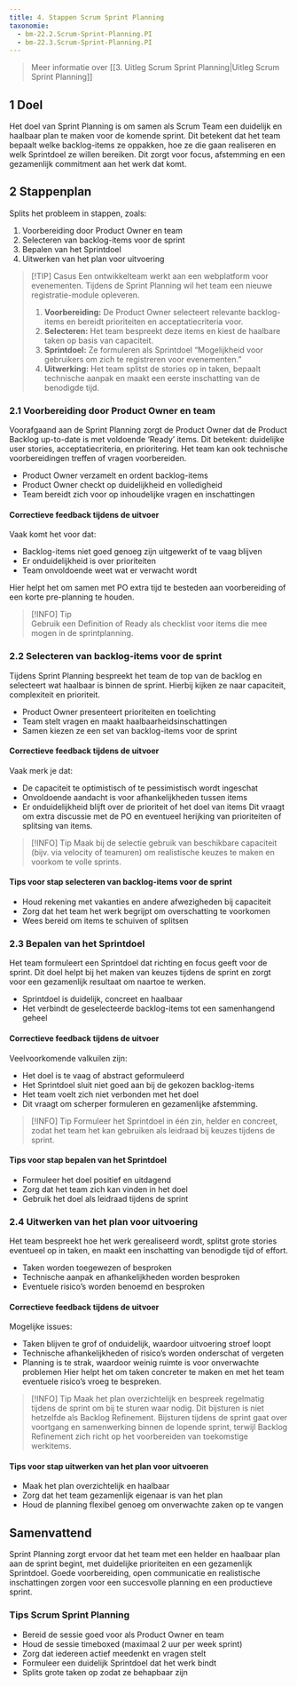 ```yaml
---
title: 4. Stappen Scrum Sprint Planning
taxonomie:
  - bm-22.2.Scrum-Sprint-Planning.PI
  - bm-22.3.Scrum-Sprint-Planning.PI
---
```


> Meer informatie over [[3. Uitleg Scrum Sprint Planning|Uitleg Scrum Sprint Planning]]

## 1 Doel
Het doel van Sprint Planning is om samen als Scrum Team een duidelijk en haalbaar plan te maken voor de komende sprint. Dit betekent dat het team bepaalt welke backlog-items ze oppakken, hoe ze die gaan realiseren en welk Sprintdoel ze willen bereiken. Dit zorgt voor focus, afstemming en een gezamenlijk commitment aan het werk dat komt.

## 2 Stappenplan
Splits het probleem in stappen, zoals:
1. Voorbereiding door Product Owner en team
2. Selecteren van backlog-items voor de sprint
3. Bepalen van het Sprintdoel
4. Uitwerken van het plan voor uitvoering

>[!TIP] Casus
> Een ontwikkelteam werkt aan een webplatform voor evenementen. Tijdens de Sprint Planning wil het team een nieuwe registratie-module opleveren.
> 
> 1. **Voorbereiding:** De Product Owner selecteert relevante backlog-items en bereidt prioriteiten en acceptatiecriteria voor. 
> 2. **Selecteren:** Het team bespreekt deze items en kiest de haalbare taken op basis van capaciteit.
> 3. **Sprintdoel:** Ze formuleren als Sprintdoel “Mogelijkheid voor gebruikers om zich te registreren voor evenementen.”
> 4. **Uitwerking:** Het team splitst de stories op in taken, bepaalt technische aanpak en maakt een eerste inschatting van de benodigde tijd.

### 2.1 Voorbereiding door Product Owner en team
Voorafgaand aan de Sprint Planning zorgt de Product Owner dat de Product Backlog up-to-date is met voldoende ‘Ready’ items. Dit betekent: duidelijke user stories, acceptatiecriteria, en prioritering. Het team kan ook technische voorbereidingen treffen of vragen voorbereiden.
- Product Owner verzamelt en ordent backlog-items
- Product Owner checkt op duidelijkheid en volledigheid
- Team bereidt zich voor op inhoudelijke vragen en inschattingen

#### Correctieve feedback tijdens de uitvoer
Vaak komt het voor dat:
- Backlog-items niet goed genoeg zijn uitgewerkt of te vaag blijven
- Er onduidelijkheid is over prioriteiten
- Team onvoldoende weet wat er verwacht wordt

Hier helpt het om samen met PO extra tijd te besteden aan voorbereiding of een korte pre-planning te houden.

> [!INFO] Tip  
> Gebruik een Definition of Ready als checklist voor items die mee mogen in de sprintplanning.

### 2.2 Selecteren van backlog-items voor de sprint
Tijdens Sprint Planning bespreekt het team de top van de backlog en selecteert wat haalbaar is binnen de sprint. Hierbij kijken ze naar capaciteit, complexiteit en prioriteit.
- Product Owner presenteert prioriteiten en toelichting
- Team stelt vragen en maakt haalbaarheidsinschattingen
- Samen kiezen ze een set van backlog-items voor de sprint

#### Correctieve feedback tijdens de uitvoer
Vaak merk je dat:
- De capaciteit te optimistisch of te pessimistisch wordt ingeschat
- Onvoldoende aandacht is voor afhankelijkheden tussen items
- Er onduidelijkheid blijft over de prioriteit of het doel van items
Dit vraagt om extra discussie met de PO en eventueel herijking van prioriteiten of splitsing van items.

> [!INFO] Tip
> Maak bij de selectie gebruik van beschikbare capaciteit (bijv. via velocity of teamuren) om realistische keuzes te maken en voorkom te volle sprints.

#### Tips voor stap selecteren van backlog-items voor de sprint
- Houd rekening met vakanties en andere afwezigheden bij capaciteit
- Zorg dat het team het werk begrijpt om overschatting te voorkomen
- Wees bereid om items te schuiven of splitsen


### 2.3 Bepalen van het Sprintdoel
Het team formuleert een Sprintdoel dat richting en focus geeft voor de sprint. Dit doel helpt bij het maken van keuzes tijdens de sprint en zorgt voor een gezamenlijk resultaat om naartoe te werken.
- Sprintdoel is duidelijk, concreet en haalbaar
- Het verbindt de geselecteerde backlog-items tot een samenhangend geheel

#### Correctieve feedback tijdens de uitvoer
Veelvoorkomende valkuilen zijn:
- Het doel is te vaag of abstract geformuleerd
- Het Sprintdoel sluit niet goed aan bij de gekozen backlog-items
- Het team voelt zich niet verbonden met het doel
- Dit vraagt om scherper formuleren en gezamenlijke afstemming.

> [!INFO] Tip
> Formuleer het Sprintdoel in één zin, helder en concreet, zodat het team het kan gebruiken als leidraad bij keuzes tijdens de sprint.

#### Tips voor stap bepalen van het Sprintdoel
- Formuleer het doel positief en uitdagend
- Zorg dat het team zich kan vinden in het doel
- Gebruik het doel als leidraad tijdens de sprint

### 2.4 Uitwerken van het plan voor uitvoering
Het team bespreekt hoe het werk gerealiseerd wordt, splitst grote stories eventueel op in taken, en maakt een inschatting van benodigde tijd of effort.
- Taken worden toegewezen of besproken
- Technische aanpak en afhankelijkheden worden besproken
- Eventuele risico’s worden benoemd en besproken

#### Correctieve feedback tijdens de uitvoer
Mogelijke issues:
- Taken blijven te grof of onduidelijk, waardoor uitvoering stroef loopt
- Technische afhankelijkheden of risico’s worden onderschat of vergeten
- Planning is te strak, waardoor weinig ruimte is voor onverwachte problemen
Hier helpt het om taken concreter te maken en met het team eventuele risico’s vroeg te bespreken.

> [!INFO] Tip
> Maak het plan overzichtelijk en bespreek regelmatig tijdens de sprint om bij te sturen waar nodig. Dit bijsturen is niet hetzelfde als Backlog Refinement. Bijsturen tijdens de sprint gaat over voortgang en samenwerking binnen de lopende sprint, terwijl Backlog Refinement zich richt op het voorbereiden van toekomstige werkitems.

#### Tips voor stap uitwerken van het plan voor uitvoeren
- Maak het plan overzichtelijk en haalbaar
- Zorg dat het team gezamenlijk eigenaar is van het plan
- Houd de planning flexibel genoeg om onverwachte zaken op te vangen

## Samenvattend 
Sprint Planning zorgt ervoor dat het team met een helder en haalbaar plan aan de sprint begint, met duidelijke prioriteiten en een gezamenlijk Sprintdoel. Goede voorbereiding, open communicatie en realistische inschattingen zorgen voor een succesvolle planning en een productieve sprint.

### Tips Scrum Sprint Planning
- Bereid de sessie goed voor als Product Owner en team
- Houd de sessie timeboxed (maximaal 2 uur per week sprint)
- Zorg dat iedereen actief meedenkt en vragen stelt
- Formuleer een duidelijk Sprintdoel dat het werk bindt
- Splits grote taken op zodat ze behapbaar zijn
